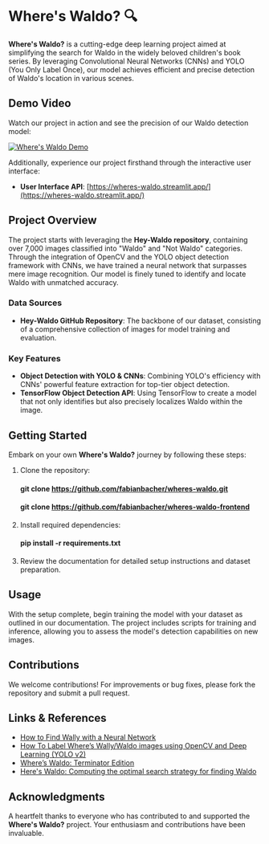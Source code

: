 # Where's Waldo? 🔍

**Where's Waldo?** is a cutting-edge deep learning project aimed at simplifying the search for Waldo in the widely beloved children's book series. By leveraging Convolutional Neural Networks (CNNs) and YOLO (You Only Label Once), our model achieves efficient and precise detection of Waldo's location in various scenes.

## Demo Video

Watch our project in action and see the precision of our Waldo detection model:

[![Where's Waldo Demo](https://img.youtube.com/vi/7cTAlfzxZlw/0.jpg)](https://www.youtube.com/watch?v=7cTAlfzxZlw)

Additionally, experience our project firsthand through the interactive user interface:

- **User Interface API**: [https://wheres-waldo.streamlit.app/](https://wheres-waldo.streamlit.app/)

## Project Overview

The project starts with leveraging the **Hey-Waldo repository**, containing over 7,000 images classified into "Waldo" and "Not Waldo" categories. Through the integration of OpenCV and the YOLO object detection framework with CNNs, we have trained a neural network that surpasses mere image recognition. Our model is finely tuned to identify and locate Waldo with unmatched accuracy.

### Data Sources

- **Hey-Waldo GitHub Repository**: The backbone of our dataset, consisting of a comprehensive collection of images for model training and evaluation.

### Key Features

- **Object Detection with YOLO & CNNs**: Combining YOLO's efficiency with CNNs' powerful feature extraction for top-tier object detection.
- **TensorFlow Object Detection API**: Using TensorFlow to create a model that not only identifies but also precisely localizes Waldo within the image.

## Getting Started

Embark on your own **Where's Waldo?** journey by following these steps:

1. Clone the repository:
    #### git clone https://github.com/fabianbacher/wheres-waldo.git
    #### git clone https://github.com/fabianbacher/wheres-waldo-frontend
2. Install required dependencies:
    #### pip install -r requirements.txt

3. Review the documentation for detailed setup instructions and dataset preparation.

## Usage

With the setup complete, begin training the model with your dataset as outlined in our documentation. The project includes scripts for training and inference, allowing you to assess the model's detection capabilities on new images.

## Contributions

We welcome contributions! For improvements or bug fixes, please fork the repository and submit a pull request.

## Links & References

- [How to Find Wally with a Neural Network](#)
- [How To Label Where’s Wally/Waldo images using OpenCV and Deep Learning (YOLO v2)](#)
- [Where’s Waldo: Terminator Edition](#)
- [Here's Waldo: Computing the optimal search strategy for finding Waldo](#)

## Acknowledgments

A heartfelt thanks to everyone who has contributed to and supported the **Where's Waldo?** project. Your enthusiasm and contributions have been invaluable.

